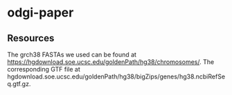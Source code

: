 # odgi-paper

## Resources

The grch38 FASTAs we used can be found at https://hgdownload.soe.ucsc.edu/goldenPath/hg38/chromosomes/. The corresponding GTF file at hgdownload.soe.ucsc.edu/goldenPath/hg38/bigZips/genes/hg38.ncbiRefSeq.gtf.gz.
